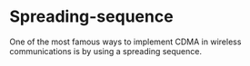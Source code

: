 # Spreading-sequence
One of the most famous ways to implement CDMA in wireless communications is by using a spreading sequence.

